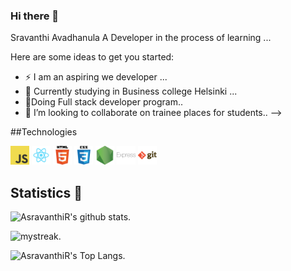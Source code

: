 ### Hi there 👋

Sravanthi Avadhanula 
A Developer in  the process of learning ...

Here are some ideas to get you started:
- ⚡ I am an aspiring we developer ...
- 🔭 Currently studying in Business college Helsinki ...
- 🌱Doing Full stack developer program..
- 👯 I’m looking to collaborate on trainee places for students..
-->

##Technologies

<code><img height="30" src="https://raw.githubusercontent.com/github/explore/80688e429a7d4ef2fca1e82350fe8e3517d3494d/topics/javascript/javascript.png"></code>
<code><img height="30" src="https://raw.githubusercontent.com/github/explore/80688e429a7d4ef2fca1e82350fe8e3517d3494d/topics/react/react.png"></code>
<code><img height="30" src="https://raw.githubusercontent.com/github/explore/80688e429a7d4ef2fca1e82350fe8e3517d3494d/topics/html/html.png"></code>
<code><img height="30" src="https://raw.githubusercontent.com/github/explore/80688e429a7d4ef2fca1e82350fe8e3517d3494d/topics/css/css.png"></code>
<code><img height="30" src="https://raw.githubusercontent.com/github/explore/80688e429a7d4ef2fca1e82350fe8e3517d3494d/topics/nodejs/nodejs.png"></code>
<code><img height="30" src="https://raw.githubusercontent.com/github/explore/80688e429a7d4ef2fca1e82350fe8e3517d3494d/topics/express/express.png"></code>
<code><img height="30" src="https://raw.githubusercontent.com/github/explore/80688e429a7d4ef2fca1e82350fe8e3517d3494d/topics/git/git.png"></code>


## Statistics 🚀

![AsravanthiR's github stats](https://github-readme-stats.vercel.app/api?username=AsravanthiR&show_icons=true&theme=tokyonight). 

<img src="https://github-readme-streak-stats.herokuapp.com/?user=AsravanthiR&theme=tokyonight" alt="mystreak"/>. 


![AsravanthiR's Top Langs](https://github-readme-stats.vercel.app/api/top-langs/?username=AsravanthiR&theme=tokyonight&layout=compact). 
